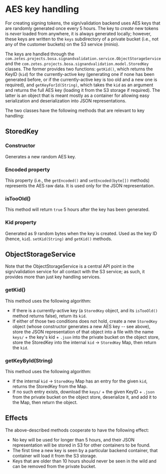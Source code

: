 # AES key handling

For creating signing tokens, the sign/validation backend uses AES keys
that are randomly generated once every 5 hours. The key to *create* new
tokens is *never* loaded from anywhere, it is always generated locally;
however, these keys are written to the `keys` subdirectory of a private
bucket (i.e., not any of the customer buckets) on the S3 service
(minio).

The keys are handled through the
`com.zetes.projects.bosa.signandvalidation.service.ObjectStorageService`
and the `com.zetes.projects.bosa.signandvalidation.model.StoredKey`
classes. The former provides two functions: `getKid()`, which returns
the KeyID (`kid`) for the currently-active key (generating one if none
has been generated before, or if the currently-active key is too old and
a new one is required), and `getKeyForId(String)`, which takes the `kid`
as an argument and returns the full AES key (loading it from the S3
storage if required). The latter is an object that is meant mostly as a
container for allowing easy serialization and deserialization into JSON
representations.

The two classes have the following methods that are relevant to key
handling:

## StoredKey

### Constructor

Generates a new random AES key.

### Encoded property

This property (i.e., the `getEncoded()` and `setEncoded(byte[])`
methods) represents the AES raw data. It is used only for the JSON
representation.

### isTooOld()

This method will return `true` 5 hours after the key has been generated.

### Kid property

Generated as 9 random bytes when the key is created. Used as the key ID
(hence, `kid`). `setKid(String)` and `getKid()` methods.

## ObjectStorageService

Note that the ObjectStorageService is a central API point in the
sign/validation service for all contact with the S3 service; as such, it
provides more than just key handling services.

### getKid()

This method uses the following algorithm:

- If there is a currently-active key (a `StoredKey` object, and its
  `isTooOld()` method returns false), return its `kid`.
- If either of those two conditions does not hold, create a new
  `StoredKey` object (whose constructor generates a new AES key -- see
  above), store the JSON representation of that object into a file with
  the name `keys/` + the key's kid + `.json` into the private bucket on
  the object store, store the StoredKey into the internal `kid` -&gt;
  `StoredKey` Map, then return the `kid`.

### getKeyById(String)

This method uses the following algorithm:

- If the internal `kid` -&gt; `StoredKey` Map has an entry for the given
  `kid`, returns the StoredKey from the Map.
- If no such entry exists, download the `keys/` + the given KeyID +
  `.json` from the private bucket on the object store, deserialize it,
  and add it to the Map, then return the object.

## Effects

The above-described methods cooperate to have the following effect:

- No key will be used for longer than 5 hours, and their JSON
  representation will be stored in S3 for other containers to be found.
- The first time a new key is seen by a particular backend container,
  that container will load it from the S3 storage.
- Keys that are older than 10 hours should never be seen in the wild and
  can be removed from the private bucket.

